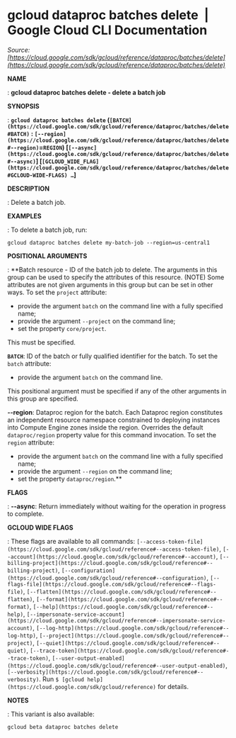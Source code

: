 # gcloud dataproc batches delete  |  Google Cloud CLI Documentation

*Source: [https://cloud.google.com/sdk/gcloud/reference/dataproc/batches/delete](https://cloud.google.com/sdk/gcloud/reference/dataproc/batches/delete)*

**NAME**

: **gcloud dataproc batches delete - delete a batch job**

**SYNOPSIS**

: **`gcloud dataproc batches delete` (`[BATCH](https://cloud.google.com/sdk/gcloud/reference/dataproc/batches/delete#BATCH)` : `[--region](https://cloud.google.com/sdk/gcloud/reference/dataproc/batches/delete#--region)`=`REGION`) [`[--async](https://cloud.google.com/sdk/gcloud/reference/dataproc/batches/delete#--async)`] [`[GCLOUD_WIDE_FLAG](https://cloud.google.com/sdk/gcloud/reference/dataproc/batches/delete#GCLOUD-WIDE-FLAGS) …`]**

**DESCRIPTION**

: Delete a batch job.

**EXAMPLES**

: To delete a batch job, run:

```
gcloud dataproc batches delete my-batch-job --region=us-central1
```

**POSITIONAL ARGUMENTS**

: **Batch resource - ID of the batch job to delete. The arguments in this group can
be used to specify the attributes of this resource. (NOTE) Some attributes are
not given arguments in this group but can be set in other ways.
To set the `project` attribute:

- provide the argument `batch` on the command line with a fully
specified name;
- provide the argument `--project` on the command line;
- set the property `core/project`.

This must be specified.

**`BATCH`**:
ID of the batch or fully qualified identifier for the batch.
To set the `batch` attribute:

- provide the argument `batch` on the command line.

This positional argument must be specified if any of the other arguments in this
group are specified.

**--region**:
Dataproc region for the batch. Each Dataproc region constitutes an independent
resource namespace constrained to deploying instances into Compute Engine zones
inside the region. Overrides the default `dataproc/region` property
value for this command invocation.
To set the `region` attribute:

- provide the argument `batch` on the command line with a fully
specified name;
- provide the argument `--region` on the command line;
- set the property `dataproc/region`.**

**FLAGS**

: **--async**:
Return immediately without waiting for the operation in progress to complete.

**GCLOUD WIDE FLAGS**

: These flags are available to all commands: `[--access-token-file](https://cloud.google.com/sdk/gcloud/reference#--access-token-file)`,
`[--account](https://cloud.google.com/sdk/gcloud/reference#--account)`, `[--billing-project](https://cloud.google.com/sdk/gcloud/reference#--billing-project)`,
`[--configuration](https://cloud.google.com/sdk/gcloud/reference#--configuration)`,
`[--flags-file](https://cloud.google.com/sdk/gcloud/reference#--flags-file)`,
`[--flatten](https://cloud.google.com/sdk/gcloud/reference#--flatten)`, `[--format](https://cloud.google.com/sdk/gcloud/reference#--format)`, `[--help](https://cloud.google.com/sdk/gcloud/reference#--help)`, `[--impersonate-service-account](https://cloud.google.com/sdk/gcloud/reference#--impersonate-service-account)`,
`[--log-http](https://cloud.google.com/sdk/gcloud/reference#--log-http)`,
`[--project](https://cloud.google.com/sdk/gcloud/reference#--project)`, `[--quiet](https://cloud.google.com/sdk/gcloud/reference#--quiet)`, `[--trace-token](https://cloud.google.com/sdk/gcloud/reference#--trace-token)`, `[--user-output-enabled](https://cloud.google.com/sdk/gcloud/reference#--user-output-enabled)`,
`[--verbosity](https://cloud.google.com/sdk/gcloud/reference#--verbosity)`.
Run `$ [gcloud help](https://cloud.google.com/sdk/gcloud/reference)` for details.

**NOTES**

: This variant is also available:

```
gcloud beta dataproc batches delete
```